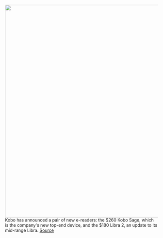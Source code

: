<img src='https://cdn.vox-cdn.com/thumbor/QBqkL3_2CuBDTdbSa1E2KkUFKQQ=/0x0:965x542/1200x800/filters:focal(406x194:560x348)/cdn.vox-cdn.com/uploads/chorus_image/image/69952491/kobo_sage_stylus_2.0.jpeg' width='700px' /><br/>
Kobo has announced a pair of new e-readers: the $260 Kobo Sage, which is the company's new top-end device, and the $180 Libra 2, an update to its mid-range Libra.
<a href='https://www.theverge.com/2021/10/5/22710302/kobo-e-readers-note-taking-sage-waterproof-libra-2-prices-specs'> Source <a/>